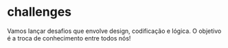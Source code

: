 # challenges
Vamos lançar desafios que envolve design, codificação e lógica. O objetivo é a troca de conhecimento entre todos nós!
